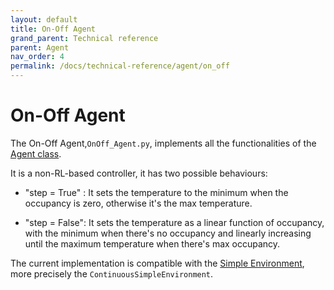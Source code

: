 ```yaml
---
layout: default
title: On-Off Agent
grand_parent: Technical reference
parent: Agent
nav_order: 4
permalink: /docs/technical-reference/agent/on_off
---
```


# On-Off Agent

The On-Off Agent,`OnOff_Agent.py`, implements all the functionalities of the [Agent class](../../../../ICCP/docs/technical-reference/agent/agent_class). 

It is a non-RL-based controller, it has two possible behaviours:

- "step = True" : It sets the temperature to the minimum when the occupancy is zero, otherwise it's the max temperature.

- "step = False": It sets the temperature as a linear function of occupancy, with the minimum when there's no occupancy and linearly increasing until the maximum temperature when there's max occupancy.


The current implementation is compatible with the [Simple Environment](../../../../ICCP/docs/technical-reference/environment/simple_environment), more precisely the `ContinuousSimpleEnvironment`.






